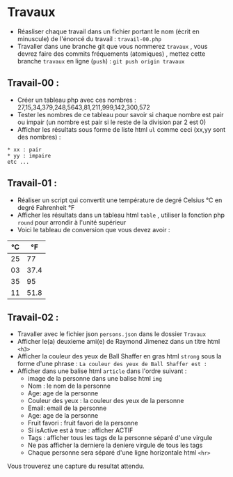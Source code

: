 # Travaux

- Réasliser chaque travail dans un fichier portant le nom (écrit en minuscule) de l'énoncé du travail : `travail-00.php`
- Travaller dans une branche git que vous nommerez `travaux` , vous devrez faire des commits fréquements (atomiques) , mettez cette branche `travaux` en ligne (`push`) : `git push origin travaux`


## Travail-00 :

- Créer un tableau php avec ces nombres : 27,15,34,379,248,5643,81,211,999,142,300,572
- Tester les nombres de ce tableau pour savoir si chaque nombre est pair ou impair (un nombre est pair si le reste de la division par 2 est 0)
- Afficher les résultats sous forme de liste html `ul` comme ceci (xx,yy sont des nombres) :

```
* xx : pair
* yy : impaire
etc ...
```

## Travail-01 : 

- Réaliser un script qui convertit une température de degré Celsius °C en degré Fahrenheit °F 
- Afficher les résultats dans un tableau html `table` , utiliser la fonction php `round` pour arrondir à l'unité supérieur
- Voici le tableau de conversion que vous devez avoir :

| °C | °F |
|--- |--- |
| 25 | 77 |
| 03 | 37.4 |
| 35 | 95 |
| 11 | 51.8 |


## Travail-02 :

- Travaller avec le fichier json `persons.json` dans le dossier `Travaux`
- Afficher le(a) deuxieme ami(e) de Raymond Jimenez dans un titre html `<h3>`
- Afficher la couleur des yeux de Ball Shaffer en gras html `strong` sous la forme d'une phrase : `La couleur des yeux de Ball Shaffer est :`
- Afficher dans une balise html `article` dans l'ordre suivant :
	- image de la personne dans une balise html `img`
	- Nom : le nom de la personne
	- Age: age de la personne
	- Couleur des yeux : la couleur des yeux de la personne
	- Email: email de la personne
	- Age: age de la personne
	- Fruit favori : fruit favori de la personne
	- Si isActive est à true : afficher ACTIF
	- Tags : afficher tous les tags de la personne séparé d'une virgule
	- Ne pas afficher la derniere la deniere virgule de tous les tags
	- Chaque personne sera séparé d'une ligne horizontale html `<hr>` 

Vous trouverez une capture du resultat attendu.
